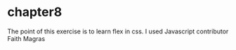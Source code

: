 # chapter8
The point of this exercise is to learn flex in css.
I used Javascript
contributor Faith Magras
